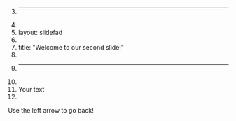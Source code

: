 3. ***
4.
5. layout: slidefad
6.
7. title: "Welcome to our second slide!"
8.
9. ***
10.
11. Your text
12.

Use the left arrow to go back!
